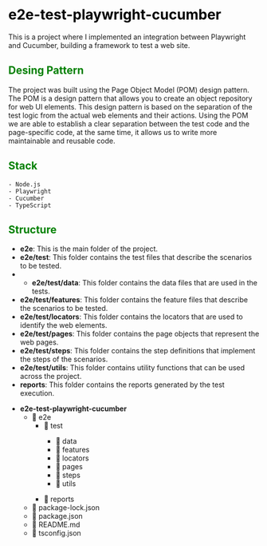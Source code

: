 # <span style="color:black">e2e-test-playwright-cucumber</span>
This is a project where I implemented an integration between Playwright and Cucumber, building a framework to test a web site.

## <span style="color:green">Desing Pattern</span>
The project was built using the Page Object Model (POM) design pattern. The POM is a design pattern that allows you to create an object repository for web UI elements. This design pattern is based on the separation of the test logic from the actual web elements and their actions. Using the POM we are able to establish a clear separation between the test code and the page-specific code, at the same time, it allows us to write more maintainable and reusable code.

## <span style="color:green">Stack</span>
```
- Node.js
- Playwright
- Cucumber
- TypeScript
```
## <span style="color:green">Structure</span>

- **e2e**: This is the main folder of the project.
- **e2e/test**: This folder contains the test files that describe the scenarios to be tested.
- - **e2e/test/data**: This folder contains the data files that are used in the tests.
- **e2e/test/features**: This folder contains the feature files that describe the scenarios to be tested.
- **e2e/test/locators**: This folder contains the locators that are used to identify the web elements.
- **e2e/test/pages**: This folder contains the page objects that represent the web pages.
- **e2e/test/steps**: This folder contains the step definitions that implement the steps of the scenarios.
- **e2e/test/utils**: This folder contains utility functions that can be used across the project.
- **reports**: This folder contains the reports generated by the test execution.


<ul>
  <li><strong>e2e-test-playwright-cucumber</strong>
    <ul>
      <li>📁 e2e
        <ul>
          <li>📁 test</li>
          <ul>
          <li>📁 data</li>
          <li>📁 features</li>
          <li>📁 locators</li>
          <li>📁 pages</li>
          <li>📁 steps</li>
          <li>📁 utils</li>
          <ul>
        </ul>
      </li>
    </ul>
    <li>📁 reports</li>
  </li>
</ul>
<li>📄 package-lock.json</li>
      <li>📄 package.json</li>
      <li>📄 README.md</li>
      <li>📄 tsconfig.json</li>